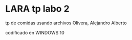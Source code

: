 # LARA tp labo 2
 tp de comidas usando archivos
 Olivera, Alejandro Alberto
 
 codificado en WINDOWS 10
 

